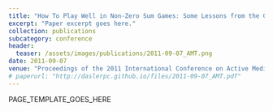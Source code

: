 ```yaml
---
title: "How To Play Well in Non-Zero Sum Games: Some Lessons from the Generalized Traveler's Dilemma"
excerpt: "Paper excerpt goes here."
collection: publications
subcategory: conference
header: 
  teaser: /assets/images/publications/2011-09-07_AMT.png
date: 2011-09-07
venue: "Proceedings of the 2011 International Conference on Active Media Technology (AMT)"
# paperurl: "http://daslerpc.github.io/files/2011-09-07_AMT.pdf"
---
```


PAGE_TEMPLATE_GOES_HERE
